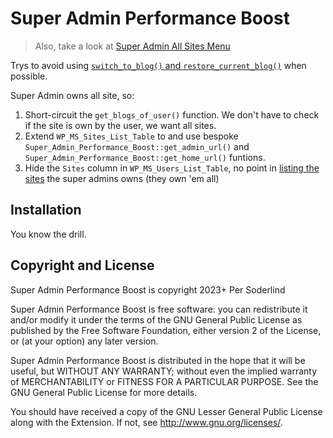 # Super Admin Performance Boost

> Also, take a look at [Super Admin All Sites Menu](https://github.com/soderlind/super-admin-all-sites-menu#super-admin-all-sites-menu)

Trys to avoid using [`switch_to_blog()` and `restore_current_blog()`](assets/switch-to-blog.png) when possible.

Super Admin owns all site, so:

1. Short-circuit the `get_blogs_of_user()` function. We don't have to check if the site is own by the user, we want all sites.
2. Extend `WP_MS_Sites_List_Table` to and use bespoke `Super_Admin_Performance_Boost::get_admin_url()` and `Super_Admin_Performance_Boost::get_home_url()` funtions.
3. Hide the `Sites` column in `WP_MS_Users_List_Table`, no point in [listing the sites](assets/all-sites.png) the super admins owns (they own 'em all)

## Installation

You know the drill.

## Copyright and License

Super Admin Performance Boost is copyright 2023+ Per Soderlind

Super Admin Performance Boost is free software: you can redistribute it and/or modify it under the terms of the GNU General Public License as published by the Free Software Foundation, either version 2 of the License, or (at your option) any later version.

Super Admin Performance Boost is distributed in the hope that it will be useful, but WITHOUT ANY WARRANTY; without even the implied warranty of MERCHANTABILITY or FITNESS FOR A PARTICULAR PURPOSE. See the GNU General Public License for more details.

You should have received a copy of the GNU Lesser General Public License along with the Extension. If not, see http://www.gnu.org/licenses/.

